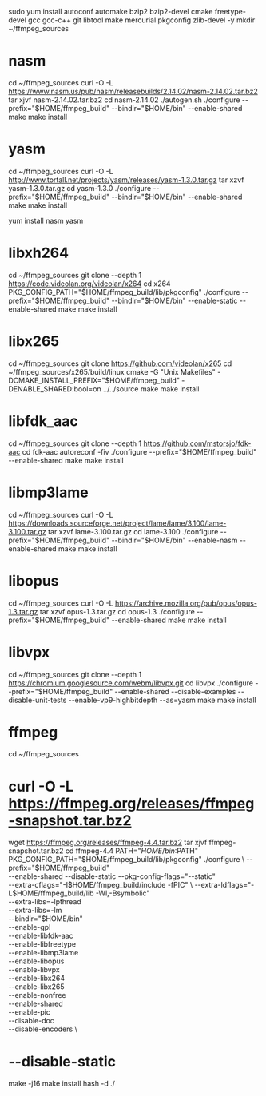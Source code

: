 sudo yum install autoconf automake bzip2 bzip2-devel cmake freetype-devel gcc gcc-c++ git libtool make mercurial pkgconfig zlib-devel -y
mkdir ~/ffmpeg_sources

# nasm
cd ~/ffmpeg_sources
curl -O -L https://www.nasm.us/pub/nasm/releasebuilds/2.14.02/nasm-2.14.02.tar.bz2
tar xjvf nasm-2.14.02.tar.bz2
cd nasm-2.14.02
./autogen.sh
./configure --prefix="$HOME/ffmpeg_build" --bindir="$HOME/bin" --enable-shared
make
make install

# yasm
cd ~/ffmpeg_sources
curl -O -L http://www.tortall.net/projects/yasm/releases/yasm-1.3.0.tar.gz
tar xzvf yasm-1.3.0.tar.gz
cd yasm-1.3.0
./configure --prefix="$HOME/ffmpeg_build" --bindir="$HOME/bin" --enable-shared
make
make install

yum install nasm yasm

# libxh264
cd ~/ffmpeg_sources
git clone --depth 1 https://code.videolan.org/videolan/x264
cd x264
PKG_CONFIG_PATH="$HOME/ffmpeg_build/lib/pkgconfig" ./configure --prefix="$HOME/ffmpeg_build" --bindir="$HOME/bin" --enable-static --enable-shared
make
make install

# libx265
cd ~/ffmpeg_sources
git clone https://github.com/videolan/x265
cd ~/ffmpeg_sources/x265/build/linux
cmake -G "Unix Makefiles" -DCMAKE_INSTALL_PREFIX="$HOME/ffmpeg_build" -DENABLE_SHARED:bool=on ../../source
make
make install

# libfdk_aac
cd ~/ffmpeg_sources
git clone --depth 1 https://github.com/mstorsjo/fdk-aac
cd fdk-aac
autoreconf -fiv
./configure --prefix="$HOME/ffmpeg_build" --enable-shared
make
make install

# libmp3lame
cd ~/ffmpeg_sources
curl -O -L https://downloads.sourceforge.net/project/lame/lame/3.100/lame-3.100.tar.gz
tar xzvf lame-3.100.tar.gz
cd lame-3.100
./configure --prefix="$HOME/ffmpeg_build" --bindir="$HOME/bin" --enable-nasm --enable-shared
make
make install

# libopus
cd ~/ffmpeg_sources
curl -O -L https://archive.mozilla.org/pub/opus/opus-1.3.tar.gz
tar xzvf opus-1.3.tar.gz
cd opus-1.3
./configure --prefix="$HOME/ffmpeg_build" --enable-shared
make
make install

# libvpx
cd ~/ffmpeg_sources
git clone --depth 1 https://chromium.googlesource.com/webm/libvpx.git
cd libvpx
./configure --prefix="$HOME/ffmpeg_build" --enable-shared --disable-examples --disable-unit-tests --enable-vp9-highbitdepth --as=yasm
make
make install

# ffmpeg
cd ~/ffmpeg_sources
# curl -O -L https://ffmpeg.org/releases/ffmpeg-snapshot.tar.bz2
wget https://ffmpeg.org/releases/ffmpeg-4.4.tar.bz2
tar xjvf ffmpeg-snapshot.tar.bz2
cd ffmpeg-4.4
PATH="$HOME/bin:$PATH" PKG_CONFIG_PATH="$HOME/ffmpeg_build/lib/pkgconfig" ./configure \
  --prefix="$HOME/ffmpeg_build" \
  --enable-shared --disable-static
  --pkg-config-flags="--static" \
  --extra-cflags="-I$HOME/ffmpeg_build/include -fPIC" \
  --extra-ldflags="-L$HOME/ffmpeg_build/lib -Wl,-Bsymbolic" \
  --extra-libs=-lpthread \
  --extra-libs=-lm \
  --bindir="$HOME/bin" \
  --enable-gpl \
  --enable-libfdk-aac \
  --enable-libfreetype \
  --enable-libmp3lame \
  --enable-libopus \
  --enable-libvpx \
  --enable-libx264 \
  --enable-libx265 \
  --enable-nonfree \
  --enable-shared \
  --enable-pic \
  --disable-doc \
  --disable-encoders \
#   --disable-static

make -j16
make install
hash -d ./